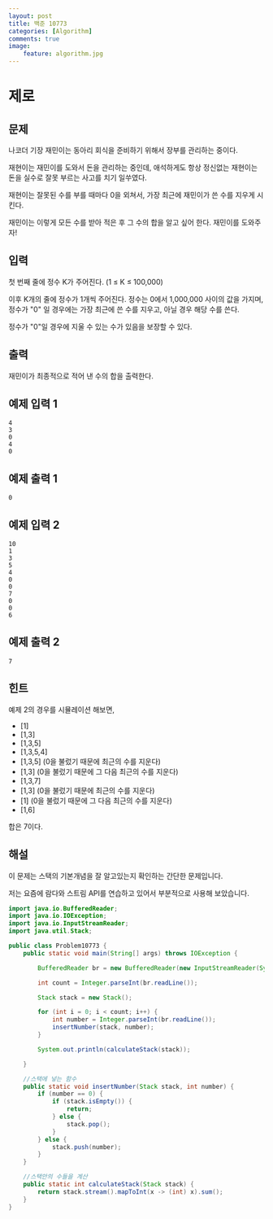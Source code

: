 ```yaml
---
layout: post
title: 백준 10773
categories: [Algorithm]
comments: true
image:
    feature: algorithm.jpg
---
```

# 제로

## 문제

나코더 기장 재민이는 동아리 회식을 준비하기 위해서 장부를 관리하는 중이다.

재현이는 재민이를 도와서 돈을 관리하는 중인데, 애석하게도 항상 정신없는 재현이는 돈을 실수로 잘못 부르는 사고를 치기 일쑤였다.

재현이는 잘못된 수를 부를 때마다 0을 외쳐서, 가장 최근에 재민이가 쓴 수를 지우게 시킨다.

재민이는 이렇게 모든 수를 받아 적은 후 그 수의 합을 알고 싶어 한다. 재민이를 도와주자!

## 입력

첫 번째 줄에 정수 K가 주어진다. (1 ≤ K ≤ 100,000)

이후 K개의 줄에 정수가 1개씩 주어진다. 정수는 0에서 1,000,000 사이의 값을 가지며, 정수가 "0" 일 경우에는 가장 최근에 쓴 수를 지우고, 아닐 경우 해당 수를 쓴다.

정수가 "0"일 경우에 지울 수 있는 수가 있음을 보장할 수 있다.

## 출력

재민이가 최종적으로 적어 낸 수의 합을 출력한다.

## 예제 입력 1 

```
4
3
0
4
0
```

## 예제 출력 1 

```
0
```

## 예제 입력 2 

```
10
1
3
5
4
0
0
7
0
0
6
```

## 예제 출력 2 

```
7
```

## 힌트

예제 2의 경우를 시뮬레이션 해보면,

- [1]
- [1,3]
- [1,3,5]
- [1,3,5,4]
- [1,3,5] (0을 불렀기 때문에 최근의 수를 지운다)
- [1,3] (0을 불렀기 때문에 그 다음 최근의 수를 지운다)
- [1,3,7]
- [1,3] (0을 불렀기 때문에 최근의 수를 지운다)
- [1] (0을 불렀기 때문에 그 다음 최근의 수를 지운다)
- [1,6]

합은 7이다.



## 해설

이 문제는 스택의 기본개념을 잘 알고있는지 확인하는 간단한 문제입니다.

저는 요즘에 람다와 스트림 API를 연습하고 있어서 부분적으로 사용해 보았습니다.

```java
import java.io.BufferedReader;
import java.io.IOException;
import java.io.InputStreamReader;
import java.util.Stack;

public class Problem10773 {
    public static void main(String[] args) throws IOException {

        BufferedReader br = new BufferedReader(new InputStreamReader(System.in));

        int count = Integer.parseInt(br.readLine());

        Stack stack = new Stack();

        for (int i = 0; i < count; i++) {
            int number = Integer.parseInt(br.readLine());
            insertNumber(stack, number);
        }

        System.out.println(calculateStack(stack));

    }

    //스택에 넣는 함수
    public static void insertNumber(Stack stack, int number) {
        if (number == 0) {
            if (stack.isEmpty()) {
                return;
            } else {
                stack.pop();
            }
        } else {
            stack.push(number);
        }
    }

    //스택안의 수들을 계산
    public static int calculateStack(Stack stack) {
        return stack.stream().mapToInt(x -> (int) x).sum();
    }
}

```

